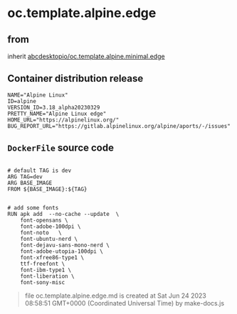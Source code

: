 # oc.template.alpine.edge
## from
 inherit [abcdesktopio/oc.template.alpine.minimal.edge](../oc.template.alpine.minimal.edge)
## Container distribution release


``` 
NAME="Alpine Linux"
ID=alpine
VERSION_ID=3.18_alpha20230329
PRETTY_NAME="Alpine Linux edge"
HOME_URL="https://alpinelinux.org/"
BUG_REPORT_URL="https://gitlab.alpinelinux.org/alpine/aports/-/issues"

```



## `DockerFile` source code

``` 

# default TAG is dev
ARG TAG=dev
ARG BASE_IMAGE
FROM ${BASE_IMAGE}:${TAG}


# add some fonts
RUN apk add  --no-cache --update  \
	font-opensans \
	font-adobe-100dpi \
	font-noto 	\
	font-ubuntu-nerd \
	font-dejavu-sans-mono-nerd \
	font-adobe-utopia-100dpi \
	font-xfree86-type1 \
	ttf-freefont \
	font-ibm-type1 \
	font-liberation \
	font-sony-misc

```



> file oc.template.alpine.edge.md is created at Sat Jun 24 2023 08:58:51 GMT+0000 (Coordinated Universal Time) by make-docs.js
